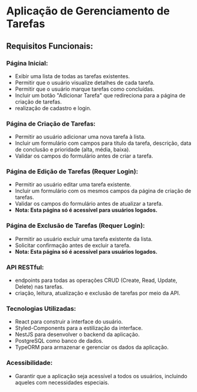 # Aplicação de Gerenciamento de Tarefas

## Requisitos Funcionais:

### Página Inicial:
- Exibir uma lista de todas as tarefas existentes.
- Permitir que o usuário visualize detalhes de cada tarefa.
- Permitir que o usuário marque tarefas como concluídas.
- Incluir um botão "Adicionar Tarefa" que redireciona para a página de criação de tarefas.
- realização de cadastro e login.

### Página de Criação de Tarefas:
- Permitir ao usuário adicionar uma nova tarefa à lista.
- Incluir um formulário com campos para título da tarefa, descrição, data de conclusão e prioridade (alta, média, baixa).
- Validar os campos do formulário antes de criar a tarefa.

### Página de Edição de Tarefas (Requer Login):
- Permitir ao usuário editar uma tarefa existente.
- Incluir um formulário com os mesmos campos da página de criação de tarefas.
- Validar os campos do formulário antes de atualizar a tarefa.
- **Nota: Esta página só é acessível para usuários logados.**

### Página de Exclusão de Tarefas (Requer Login):
- Permitir ao usuário excluir uma tarefa existente da lista.
- Solicitar confirmação antes de excluir a tarefa.
- **Nota: Esta página só é acessível para usuários logados.**

### API RESTful:
- endpoints para todas as operações CRUD (Create, Read, Update, Delete) nas tarefas.
- criação, leitura, atualização e exclusão de tarefas por meio da API.

### Tecnologias Utilizadas:
- React para construir a interface do usuário.
- Styled-Components para a estilização da interface.
- NestJS para desenvolver o backend da aplicação.
- PostgreSQL como banco de dados.
- TypeORM para armazenar e gerenciar os dados da aplicação.

### Acessibilidade:
- Garantir que a aplicação seja acessível a todos os usuários, incluindo aqueles com necessidades especiais.






